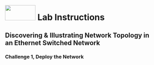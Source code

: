 # <img src="https://www.tamusa.edu/brandguide/jpeglogos/tamusa_final_logo_bw1.jpg" width="100" height="50"> Lab Instructions
## Discovering & Illustrating Network Topology in an Ethernet Switched Network
### Challenge 1, Deploy the Network

